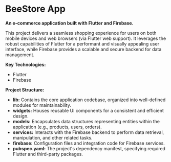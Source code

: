# BeeStore App

**An e-commerce application built with Flutter and Firebase.**

This project delivers a seamless shopping experience for users on both mobile devices and web browsers (via Flutter web support). It leverages the robust capabilities of Flutter for a performant and visually appealing user interface, while Firebase provides a scalable and secure backend for data management.

**Key Technologies:**

* Flutter
* Firebase

**Project Structure:**

* **lib:** Contains the core application codebase, organized into well-defined modules for maintainability.
* **widgets:** Houses reusable UI components for a consistent and efficient design.
* **models:** Encapsulates data structures representing entities within the application (e.g., products, users, orders).
* **services:** Interacts with the Firebase backend to perform data retrieval, manipulation, and other related tasks.
* **firebase:** Configuration files and integration code for Firebase services.
* **pubspec.yaml:** The project's dependency manifest, specifying required Flutter and third-party packages.
